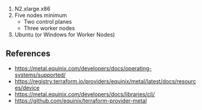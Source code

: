 1. N2.xlarge.x86
2. Five nodes minimum
   - Two control planes
   - Three worker nodes
3. Ubuntu (or Windows for Worker Nodes)

## References
- https://metal.equinix.com/developers/docs/operating-systems/supported/
- https://registry.terraform.io/providers/equinix/metal/latest/docs/resources/device
- https://metal.equinix.com/developers/docs/libraries/cli/
- https://github.com/equinix/terraform-provider-metal